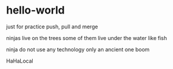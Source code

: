 # hello-world
just for practice push, pull and merge

ninjas live on the trees
some of them live under the water like fish

ninja do not use any technology only an ancient one
boom

HaHaLocal

